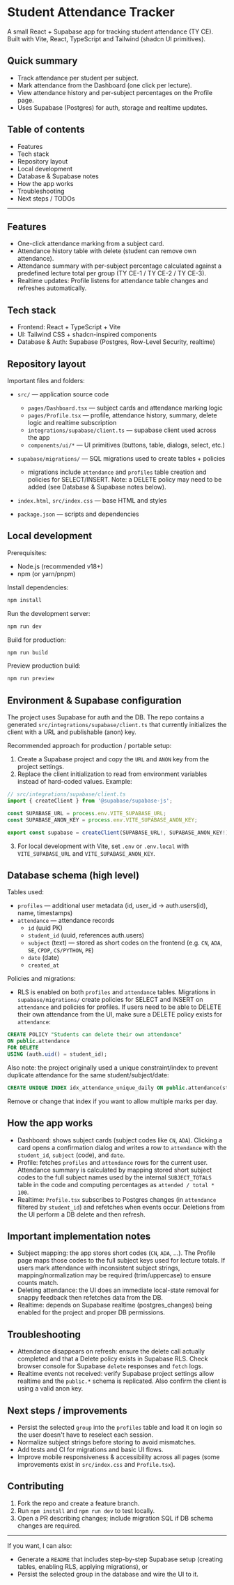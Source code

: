 # Student Attendance Tracker

A small React + Supabase app for tracking student attendance (TY CE). Built with Vite, React, TypeScript and Tailwind (shadcn UI primitives).

## Quick summary
- Track attendance per student per subject.
- Mark attendance from the Dashboard (one click per lecture).
- View attendance history and per-subject percentages on the Profile page.
- Uses Supabase (Postgres) for auth, storage and realtime updates.

## Table of contents
- Features
- Tech stack
- Repository layout
- Local development
- Database & Supabase notes
- How the app works
- Troubleshooting
- Next steps / TODOs

---

## Features
- One-click attendance marking from a subject card.
- Attendance history table with delete (student can remove own attendance).
- Attendance summary with per-subject percentage calculated against a predefined lecture total per group (TY CE-1 / TY CE-2 / TY CE-3).
- Realtime updates: Profile listens for attendance table changes and refreshes automatically.

## Tech stack
- Frontend: React + TypeScript + Vite
- UI: Tailwind CSS + shadcn-inspired components
- Database & Auth: Supabase (Postgres, Row-Level Security, realtime)

## Repository layout
Important files and folders:

- `src/` — application source code
  - `pages/Dashboard.tsx` — subject cards and attendance marking logic
  - `pages/Profile.tsx` — profile, attendance history, summary, delete logic and realtime subscription
  - `integrations/supabase/client.ts` — supabase client used across the app
  - `components/ui/*` — UI primitives (buttons, table, dialogs, select, etc.)

- `supabase/migrations/` — SQL migrations used to create tables + policies
  - migrations include `attendance` and `profiles` table creation and policies for SELECT/INSERT. Note: a DELETE policy may need to be added (see Database & Supabase notes below).

- `index.html`, `src/index.css` — base HTML and styles
- `package.json` — scripts and dependencies

## Local development

Prerequisites:
- Node.js (recommended v18+)
- npm (or yarn/pnpm)

Install dependencies:

```powershell
npm install
```

Run the development server:

```powershell
npm run dev
```

Build for production:

```powershell
npm run build
```

Preview production build:

```powershell
npm run preview
```

## Environment & Supabase configuration

The project uses Supabase for auth and the DB. The repo contains a generated `src/integrations/supabase/client.ts` that currently initializes the client with a URL and publishable (anon) key.

Recommended approach for production / portable setup:

1. Create a Supabase project and copy the `URL` and `ANON` key from the project settings.
2. Replace the client initialization to read from environment variables instead of hard-coded values. Example:

```ts
// src/integrations/supabase/client.ts
import { createClient } from '@supabase/supabase-js';

const SUPABASE_URL = process.env.VITE_SUPABASE_URL;
const SUPABASE_ANON_KEY = process.env.VITE_SUPABASE_ANON_KEY;

export const supabase = createClient(SUPABASE_URL!, SUPABASE_ANON_KEY!);
```

3. For local development with Vite, set `.env` or `.env.local` with `VITE_SUPABASE_URL` and `VITE_SUPABASE_ANON_KEY`.

## Database schema (high level)

Tables used:

- `profiles` — additional user metadata (id, user_id -> auth.users(id), name, timestamps)
- `attendance` — attendance records
  - `id` (uuid PK)
  - `student_id` (uuid, references auth.users)
  - `subject` (text) — stored as short codes on the frontend (e.g. `CN`, `ADA`, `SE`, `CPDP`, `CS/PYTHON`, `PE`)
  - `date` (date)
  - `created_at`

Policies and migrations:
- RLS is enabled on both `profiles` and `attendance` tables. Migrations in `supabase/migrations/` create policies for SELECT and INSERT on `attendance` and policies for profiles. If users need to be able to DELETE their own attendance from the UI, make sure a DELETE policy exists for `attendance`:

```sql
CREATE POLICY "Students can delete their own attendance"
ON public.attendance
FOR DELETE
USING (auth.uid() = student_id);
```

Also note: the project originally used a unique constraint/index to prevent duplicate attendance for the same student/subject/date:

```sql
CREATE UNIQUE INDEX idx_attendance_unique_daily ON public.attendance(student_id, subject, date);
```

Remove or change that index if you want to allow multiple marks per day.

## How the app works 

- Dashboard: shows subject cards (subject codes like `CN`, `ADA`). Clicking a card opens a confirmation dialog and writes a row to `attendance` with the `student_id`, `subject` (code), and `date`.
- Profile: fetches `profiles` and `attendance` rows for the current user. Attendance summary is calculated by mapping stored short subject codes to the full subject names used by the internal `SUBJECT_TOTALS` table in the code and computing percentages as `attended / total * 100`.
- Realtime: `Profile.tsx` subscribes to Postgres changes (in `attendance` filtered by `student_id`) and refetches when events occur. Deletions from the UI perform a DB delete and then refresh.

## Important implementation notes

- Subject mapping: the app stores short codes (`CN`, `ADA`, ...). The Profile page maps those codes to the full subject keys used for lecture totals. If users mark attendance with inconsistent subject strings, mapping/normalization may be required (trim/uppercase) to ensure counts match.
- Deleting attendance: the UI does an immediate local-state removal for snappy feedback then refetches data from the DB.
- Realtime: depends on Supabase realtime (postgres_changes) being enabled for the project and proper DB permissions.

## Troubleshooting

- Attendance disappears on refresh: ensure the delete call actually completed and that a Delete policy exists in Supabase RLS. Check browser console for Supabase `delete` responses and `fetch` logs.
- Realtime events not received: verify Supabase project settings allow realtime and the `public.*` schema is replicated. Also confirm the client is using a valid anon key.

## Next steps / improvements

- Persist the selected `group` into the `profiles` table and load it on login so the user doesn't have to reselect each session.
- Normalize subject strings before storing to avoid mismatches.
- Add tests and CI for migrations and basic UI flows.
- Improve mobile responsiveness & accessibility across all pages (some improvements exist in `src/index.css` and `Profile.tsx`).

## Contributing

1. Fork the repo and create a feature branch.
2. Run `npm install` and `npm run dev` to test locally.
3. Open a PR describing changes; include migration SQL if DB schema changes are required.

---

If you want, I can also:
- Generate a `README` that includes step-by-step Supabase setup (creating tables, enabling RLS, applying migrations), or
- Persist the selected group in the database and wire the UI to it.

